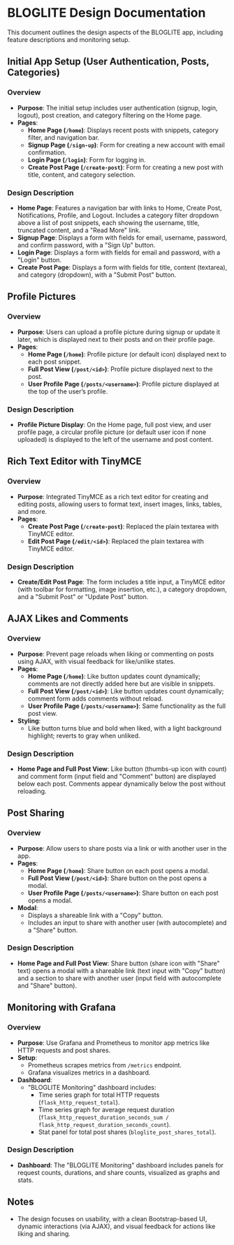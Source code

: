 # BLOGLITE Design Documentation

This document outlines the design aspects of the BLOGLITE app, including feature descriptions and monitoring setup.

## Initial App Setup (User Authentication, Posts, Categories)

### Overview
- **Purpose**: The initial setup includes user authentication (signup, login, logout), post creation, and category filtering on the Home page.
- **Pages**:
  - **Home Page (`/home`)**: Displays recent posts with snippets, category filter, and navigation bar.
  - **Signup Page (`/sign-up`)**: Form for creating a new account with email confirmation.
  - **Login Page (`/login`)**: Form for logging in.
  - **Create Post Page (`/create-post`)**: Form for creating a new post with title, content, and category selection.

### Design Description
- **Home Page**: Features a navigation bar with links to Home, Create Post, Notifications, Profile, and Logout. Includes a category filter dropdown above a list of post snippets, each showing the username, title, truncated content, and a "Read More" link.
- **Signup Page**: Displays a form with fields for email, username, password, and confirm password, with a "Sign Up" button.
- **Login Page**: Displays a form with fields for email and password, with a "Login" button.
- **Create Post Page**: Displays a form with fields for title, content (textarea), and category (dropdown), with a "Submit Post" button.

## Profile Pictures

### Overview
- **Purpose**: Users can upload a profile picture during signup or update it later, which is displayed next to their posts and on their profile page.
- **Pages**:
  - **Home Page (`/home`)**: Profile picture (or default icon) displayed next to each post snippet.
  - **Full Post View (`/post/<id>`)**: Profile picture displayed next to the post.
  - **User Profile Page (`/posts/<username>`)**: Profile picture displayed at the top of the user’s profile.

### Design Description
- **Profile Picture Display**: On the Home page, full post view, and user profile page, a circular profile picture (or default user icon if none uploaded) is displayed to the left of the username and post content.

## Rich Text Editor with TinyMCE

### Overview
- **Purpose**: Integrated TinyMCE as a rich text editor for creating and editing posts, allowing users to format text, insert images, links, tables, and more.
- **Pages**:
  - **Create Post Page (`/create-post`)**: Replaced the plain textarea with TinyMCE editor.
  - **Edit Post Page (`/edit/<id>`)**: Replaced the plain textarea with TinyMCE editor.

### Design Description
- **Create/Edit Post Page**: The form includes a title input, a TinyMCE editor (with toolbar for formatting, image insertion, etc.), a category dropdown, and a "Submit Post" or "Update Post" button.

## AJAX Likes and Comments

### Overview
- **Purpose**: Prevent page reloads when liking or commenting on posts using AJAX, with visual feedback for like/unlike states.
- **Pages**:
  - **Home Page (`/home`)**: Like button updates count dynamically; comments are not directly added here but are visible in snippets.
  - **Full Post View (`/post/<id>`)**: Like button updates count dynamically; comment form adds comments without reload.
  - **User Profile Page (`/posts/<username>`)**: Same functionality as the full post view.
- **Styling**:
  - Like button turns blue and bold when liked, with a light background highlight; reverts to gray when unliked.

### Design Description
- **Home Page and Full Post View**: Like button (thumbs-up icon with count) and comment form (input field and "Comment" button) are displayed below each post. Comments appear dynamically below the post without reloading.

## Post Sharing

### Overview
- **Purpose**: Allow users to share posts via a link or with another user in the app.
- **Pages**:
  - **Home Page (`/home`)**: Share button on each post opens a modal.
  - **Full Post View (`/post/<id>`)**: Share button on the post opens a modal.
  - **User Profile Page (`/posts/<username>`)**: Share button on each post opens a modal.
- **Modal**:
  - Displays a shareable link with a "Copy" button.
  - Includes an input to share with another user (with autocomplete) and a "Share" button.

### Design Description
- **Home Page and Full Post View**: Share button (share icon with "Share" text) opens a modal with a shareable link (text input with "Copy" button) and a section to share with another user (input field with autocomplete and "Share" button).

## Monitoring with Grafana

### Overview
- **Purpose**: Use Grafana and Prometheus to monitor app metrics like HTTP requests and post shares.
- **Setup**:
  - Prometheus scrapes metrics from `/metrics` endpoint.
  - Grafana visualizes metrics in a dashboard.
- **Dashboard**:
  - "BLOGLITE Monitoring" dashboard includes:
    - Time series graph for total HTTP requests (`flask_http_request_total`).
    - Time series graph for average request duration (`flask_http_request_duration_seconds_sum / flask_http_request_duration_seconds_count`).
    - Stat panel for total post shares (`bloglite_post_shares_total`).

### Design Description
- **Dashboard**: The "BLOGLITE Monitoring" dashboard includes panels for request counts, durations, and share counts, visualized as graphs and stats.

## Notes
- The design focuses on usability, with a clean Bootstrap-based UI, dynamic interactions (via AJAX), and visual feedback for actions like liking and sharing.